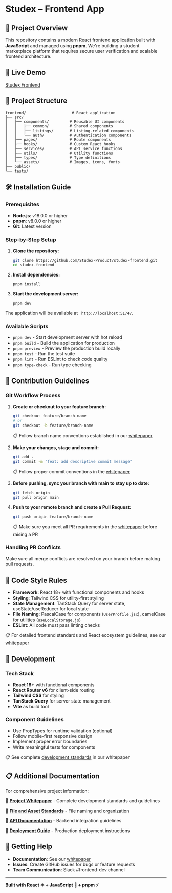 # Studex – Frontend App

## 📁 Project Overview

This repository contains a modern React frontend application built with **JavaScript** and managed using **pnpm**. We're building a student marketplace platform that requires secure user verification and scalable frontend architecture.

## 🚀 Live Demo

[Studex Frontend]()

## 📂 Project Structure

```
frontend/                    # React application
├── src/
│   ├── components/         # Reusable UI components
│   │   ├── common/         # Shared components
│   │   ├── listings/       # Listing-related components
│   │   └── auth/           # Authentication components
│   ├── pages/              # Route components
│   ├── hooks/              # Custom React hooks
│   ├── services/           # API service functions
│   ├── utils/              # Utility functions
│   ├── types/              # Type definitions
│   └── assets/             # Images, icons, fonts
├── public/
└── tests/

```

## 🛠️ Installation Guide

### Prerequisites

- **Node.js**: v18.0.0 or higher
- **pnpm**: v8.0.0 or higher
- **Git**: Latest version

### Step-by-Step Setup

1. **Clone the repository:**
    
    ```bash
    git clone https://github.com/Studex-Product/studex-frontend.git
    cd studex-frontend
    
    ```
    
2. **Install dependencies:**
    
    ```bash
    pnpm install
    
    ```
    
3. **Start the development server:**
    
    ```bash
    pnpm dev
    
    ```
    

The application will be available at ` http://localhost:5174/`.

### Available Scripts

- `pnpm dev` - Start development server with hot reload
- `pnpm build` - Build the application for production
- `pnpm preview` - Preview the production build locally
- `pnpm test` - Run the test suite
- `pnpm lint` - Run ESLint to check code quality
- `pnpm type-check` - Run type checking

## 🧾 Contribution Guidelines

### Git Workflow Process

1. **Create or checkout to your feature branch:**
    
    ```bash
    git checkout feature/branch-name
    # or
    git checkout -b feature/branch-name
    
    ```
    
    📋 Follow branch name conventions established in our [whitepaper](https://gist.github.com/use-studex/17b843931d90095ccb0a2cdb03c779de#branching-strategy)
    
2. **Make your changes, stage and commit:**
    
    ```bash
    git add .
    git commit -m "feat: add descriptive commit message"
    
    ```
    
    📋 Follow proper commit conventions in the [whitepaper](https://gist.github.com/use-studex/17b843931d90095ccb0a2cdb03c779de#commit-guidelines)
    
3. **Before pushing, sync your branch with main to stay up to date:**
    
    ```bash
    git fetch origin
    git pull origin main
    
    ```
    
4. **Push to your remote branch and create a Pull Request:**
    
    ```bash
    git push origin feature/branch-name
    
    ```
    
    📋 Make sure you meet all PR requirements in the [whitepaper](https://gist.github.com/use-studex/17b843931d90095ccb0a2cdb03c779de#pull-request-process) before raising a PR
    

### Handling PR Conflicts

Make sure all merge conflicts are resolved on your branch before making pull requests.

## 🧹 Code Style Rules

- **Framework**: React 18+ with functional components and hooks
- **Styling**: Tailwind CSS for utility-first styling
- **State Management**: TanStack Query for server state, useState/useReducer for local state
- **File Naming**: PascalCase for components (`UserProfile.jsx`), camelCase for utilities (`useLocalStorage.js`)
- **ESLint**: All code must pass linting checks

📋 For detailed frontend standards and React ecosystem guidelines, see our [whitepaper](https://gist.github.com/use-studex/17b843931d90095ccb0a2cdb03c779de#frontend-standards)

## 🔧 Development

### Tech Stack

- **React 18+** with functional components
- **React Router v6** for client-side routing
- **Tailwind CSS** for styling
- **TanStack Query** for server state management
- **Vite** as build tool

### Component Guidelines

- Use PropTypes for runtime validation (optional)
- Follow mobile-first responsive design
- Implement proper error boundaries
- Write meaningful tests for components

📋 See complete [development standards](https://gist.github.com/use-studex/17b843931d90095ccb0a2cdb03c779de#part-ii-development-standards-1) in our whitepaper

## 📋 Additional Documentation

For comprehensive project information:

📄 [**Project Whitepaper**](https://gist.github.com/use-studex/17b843931d90095ccb0a2cdb03c779de#studex-development-guideline) - Complete development standards and guidelines

📄 [**File and Asset Standards**](https://gist.github.com/use-studex/17b843931d90095ccb0a2cdb03c779de#file-and-asset-standards) - File naming and organization

📄 [**API Documentation**](https://gist.github.com/use-studex/17b843931d90095ccb0a2cdb03c779de#backend-standards) - Backend integration guidelines

📄 [**Deployment Guide**](https://gist.github.com/use-studex/17b843931d90095ccb0a2cdb03c779de#deployment-architecture) - Production deployment instructions

## 🤝 Getting Help

- **Documentation**: See our [whitepaper](https://gist.github.com/use-studex/17b843931d90095ccb0a2cdb03c779de#documentation-requirements)
- **Issues**: Create GitHub issues for bugs or feature requests
- **Team Communication**: Slack #frontend-dev channel

---

**Built with React ⚛️ + JavaScript 📘 + pnpm ⚡**